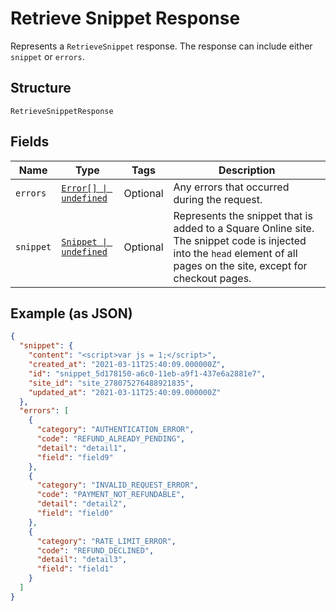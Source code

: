 
# Retrieve Snippet Response

Represents a `RetrieveSnippet` response. The response can include either `snippet` or `errors`.

## Structure

`RetrieveSnippetResponse`

## Fields

| Name | Type | Tags | Description |
|  --- | --- | --- | --- |
| `errors` | [`Error[] \| undefined`](../../doc/models/error.md) | Optional | Any errors that occurred during the request. |
| `snippet` | [`Snippet \| undefined`](../../doc/models/snippet.md) | Optional | Represents the snippet that is added to a Square Online site. The snippet code is injected into the `head` element of all pages on the site, except for checkout pages. |

## Example (as JSON)

```json
{
  "snippet": {
    "content": "<script>var js = 1;</script>",
    "created_at": "2021-03-11T25:40:09.000000Z",
    "id": "snippet_5d178150-a6c0-11eb-a9f1-437e6a2881e7",
    "site_id": "site_278075276488921835",
    "updated_at": "2021-03-11T25:40:09.000000Z"
  },
  "errors": [
    {
      "category": "AUTHENTICATION_ERROR",
      "code": "REFUND_ALREADY_PENDING",
      "detail": "detail1",
      "field": "field9"
    },
    {
      "category": "INVALID_REQUEST_ERROR",
      "code": "PAYMENT_NOT_REFUNDABLE",
      "detail": "detail2",
      "field": "field0"
    },
    {
      "category": "RATE_LIMIT_ERROR",
      "code": "REFUND_DECLINED",
      "detail": "detail3",
      "field": "field1"
    }
  ]
}
```

